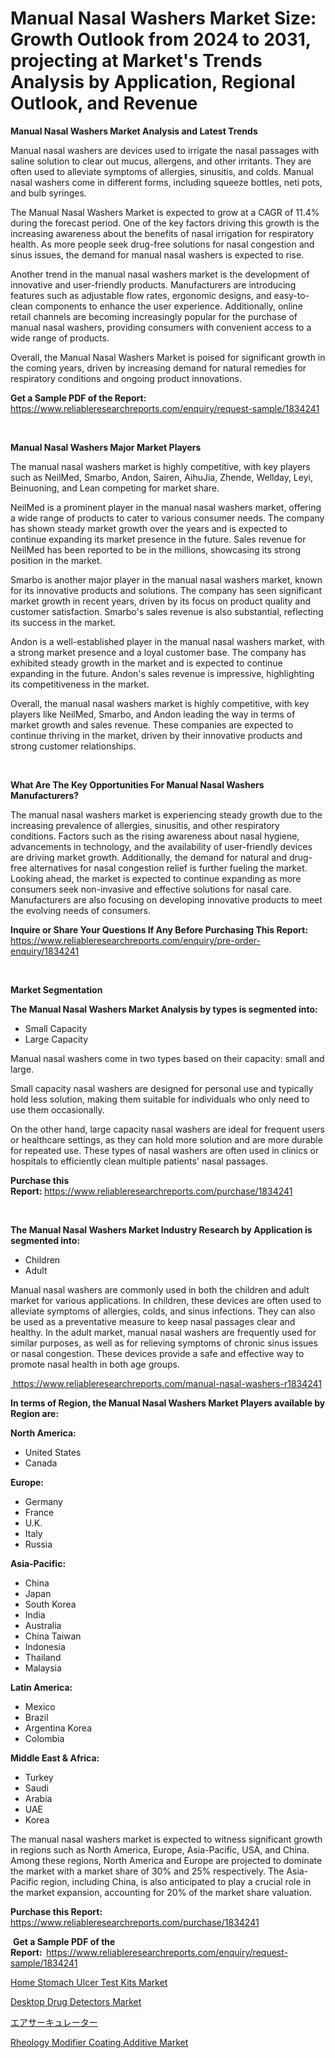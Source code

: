 <p><h1>Manual Nasal Washers Market Size: Growth Outlook from 2024 to 2031, projecting at Market's Trends Analysis by Application, Regional Outlook, and Revenue</h1></p><p><strong>Manual Nasal Washers Market Analysis and Latest Trends</strong></p>
<p><p>Manual nasal washers are devices used to irrigate the nasal passages with saline solution to clear out mucus, allergens, and other irritants. They are often used to alleviate symptoms of allergies, sinusitis, and colds. Manual nasal washers come in different forms, including squeeze bottles, neti pots, and bulb syringes.</p><p>The Manual Nasal Washers Market is expected to grow at a CAGR of 11.4% during the forecast period. One of the key factors driving this growth is the increasing awareness about the benefits of nasal irrigation for respiratory health. As more people seek drug-free solutions for nasal congestion and sinus issues, the demand for manual nasal washers is expected to rise.</p><p>Another trend in the manual nasal washers market is the development of innovative and user-friendly products. Manufacturers are introducing features such as adjustable flow rates, ergonomic designs, and easy-to-clean components to enhance the user experience. Additionally, online retail channels are becoming increasingly popular for the purchase of manual nasal washers, providing consumers with convenient access to a wide range of products.</p><p>Overall, the Manual Nasal Washers Market is poised for significant growth in the coming years, driven by increasing demand for natural remedies for respiratory conditions and ongoing product innovations.</p></p>
<p><strong>Get a Sample PDF of the Report:&nbsp;</strong> <a href="https://www.reliableresearchreports.com/enquiry/request-sample/1834241">https://www.reliableresearchreports.com/enquiry/request-sample/1834241</a></p>
<p>&nbsp;</p>
<p><strong>Manual Nasal Washers Major Market Players</strong></p>
<p><p>The manual nasal washers market is highly competitive, with key players such as NeilMed, Smarbo, Andon, Sairen, AihuJia, Zhende, Wellday, Leyi, Beinuoning, and Lean competing for market share. </p><p>NeilMed is a prominent player in the manual nasal washers market, offering a wide range of products to cater to various consumer needs. The company has shown steady market growth over the years and is expected to continue expanding its market presence in the future. Sales revenue for NeilMed has been reported to be in the millions, showcasing its strong position in the market.</p><p>Smarbo is another major player in the manual nasal washers market, known for its innovative products and solutions. The company has seen significant market growth in recent years, driven by its focus on product quality and customer satisfaction. Smarbo's sales revenue is also substantial, reflecting its success in the market.</p><p>Andon is a well-established player in the manual nasal washers market, with a strong market presence and a loyal customer base. The company has exhibited steady growth in the market and is expected to continue expanding in the future. Andon's sales revenue is impressive, highlighting its competitiveness in the market.</p><p>Overall, the manual nasal washers market is highly competitive, with key players like NeilMed, Smarbo, and Andon leading the way in terms of market growth and sales revenue. These companies are expected to continue thriving in the market, driven by their innovative products and strong customer relationships.</p></p>
<p>&nbsp;</p>
<p><strong>What Are The Key Opportunities For Manual Nasal Washers Manufacturers?</strong></p>
<p><p>The manual nasal washers market is experiencing steady growth due to the increasing prevalence of allergies, sinusitis, and other respiratory conditions. Factors such as the rising awareness about nasal hygiene, advancements in technology, and the availability of user-friendly devices are driving market growth. Additionally, the demand for natural and drug-free alternatives for nasal congestion relief is further fueling the market. Looking ahead, the market is expected to continue expanding as more consumers seek non-invasive and effective solutions for nasal care. Manufacturers are also focusing on developing innovative products to meet the evolving needs of consumers.</p></p>
<p><strong>Inquire or Share Your Questions If Any Before Purchasing This Report:</strong> <a href="https://www.reliableresearchreports.com/enquiry/pre-order-enquiry/1834241">https://www.reliableresearchreports.com/enquiry/pre-order-enquiry/1834241</a></p>
<p>&nbsp;</p>
<p><strong>Market Segmentation</strong></p>
<p><strong>The Manual Nasal Washers Market Analysis by types is segmented into:</strong></p>
<p><ul><li>Small Capacity</li><li>Large Capacity</li></ul></p>
<p><p>Manual nasal washers come in two types based on their capacity: small and large.</p><p>Small capacity nasal washers are designed for personal use and typically hold less solution, making them suitable for individuals who only need to use them occasionally.</p><p>On the other hand, large capacity nasal washers are ideal for frequent users or healthcare settings, as they can hold more solution and are more durable for repeated use. These types of nasal washers are often used in clinics or hospitals to efficiently clean multiple patients' nasal passages.</p></p>
<p><strong>Purchase this Report:&nbsp;</strong><a href="https://www.reliableresearchreports.com/purchase/1834241">https://www.reliableresearchreports.com/purchase/1834241</a></p>
<p>&nbsp;</p>
<p><strong>The Manual Nasal Washers Market Industry Research by Application is segmented into:</strong></p>
<p><ul><li>Children</li><li>Adult</li></ul></p>
<p><p>Manual nasal washers are commonly used in both the children and adult market for various applications. In children, these devices are often used to alleviate symptoms of allergies, colds, and sinus infections. They can also be used as a preventative measure to keep nasal passages clear and healthy. In the adult market, manual nasal washers are frequently used for similar purposes, as well as for relieving symptoms of chronic sinus issues or nasal congestion. These devices provide a safe and effective way to promote nasal health in both age groups.</p></p>
<p><a href="https://www.reliableresearchreports.com/manual-nasal-washers-r1834241">&nbsp;https://www.reliableresearchreports.com/manual-nasal-washers-r1834241</a></p>
<p><strong>In terms of Region, the Manual Nasal Washers Market Players available by Region are:</strong></p>
<p>
    <p> <strong> North America: </strong>
        <ul>
            <li>United States</li>
            <li>Canada</li>
        </ul>
        </p> 
    <p> <strong> Europe: </strong>
        <ul>
            <li>Germany</li>
            <li>France</li>
            <li>U.K.</li>
            <li>Italy</li>
            <li>Russia</li>
        </ul>
        </p> 
    <p> <strong> Asia-Pacific: </strong>
        <ul>
            <li>China</li>
            <li>Japan</li>
            <li>South Korea</li>
            <li>India</li>
            <li>Australia</li>
            <li>China Taiwan</li>
            <li>Indonesia</li>
            <li>Thailand</li>
            <li>Malaysia</li>
        </ul>
        </p> 
    <p> <strong> Latin America: </strong>
        <ul>
            <li>Mexico</li>
            <li>Brazil</li>
            <li>Argentina Korea</li>
            <li>Colombia</li>
        </ul>
        </p> 
    <p> <strong> Middle East & Africa: </strong>
        <ul>
            <li>Turkey</li>
            <li>Saudi</li>
            <li>Arabia</li>
            <li>UAE</li>
            <li>Korea</li>
        </ul>
    </p>
    </p>
<p><p>The manual nasal washers market is expected to witness significant growth in regions such as North America, Europe, Asia-Pacific, USA, and China. Among these regions, North America and Europe are projected to dominate the market with a market share of 30% and 25% respectively. The Asia-Pacific region, including China, is also anticipated to play a crucial role in the market expansion, accounting for 20% of the market share valuation.</p></p>
<p><strong>Purchase this Report: </strong><a href="https://www.reliableresearchreports.com/purchase/1834241">https://www.reliableresearchreports.com/purchase/1834241</a></p>
<p>&nbsp;<strong>Get a Sample PDF of the Report:&nbsp;&nbsp;</strong><a href="https://www.reliableresearchreports.com/enquiry/request-sample/1834241">https://www.reliableresearchreports.com/enquiry/request-sample/1834241</a></p>
<p><strong></strong></p>
<p><p><a href="https://github.com/shotows/Market-Research-Report-List-2/blob/main/home-stomach-ulcer-test-kits-market.md">Home Stomach Ulcer Test Kits Market</a></p><p><a href="https://github.com/Sinjinluong3e0awx2m195k76/Market-Research-Report-List-2/blob/main/desktop-drug-detectors-market.md">Desktop Drug Detectors Market</a></p><p><a href="https://github.com/RaeJenkins1952/Market-Research-Report-List-1/blob/main/938295351885.md">エアサーキュレーター</a></p><p><a href="https://issuu.com/reportprime-2/docs/rheology-modifier-coating-additive-market-size-203">Rheology Modifier Coating Additive Market</a></p></p>